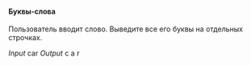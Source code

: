 #### Буквы-слова
Пользователь вводит слово. Выведите все его буквы на отдельных строчках.

*Input*
car
*Output*
c
a
r